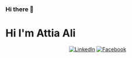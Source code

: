 ### Hi there 👋

<!--
**attia-ali-attia/attia-ali-attia** is a ✨ _special_ ✨ repository because its `README.md` (this file) appears on your GitHub profile.

Here are some ideas to get you started:

- 🔭 I’m currently working on ...
- 🌱 I’m currently learning ...
- 👯 I’m looking to collaborate on ...
- 🤔 I’m looking for help with ...
- 💬 Ask me about ...
- 📫 How to reach me: ...
- 😄 Pronouns: ...
- ⚡ Fun fact: ...
-->

<h1 aligh="center">Hi I'm Attia Ali</h1>


<p align="center">
  <a href="https://www.linkedin.com/in/attia-ali-attia" target="_blank"><img src="https://img.shields.io/badge/LinkedIn-%230077B5.svg?&style=flat-square&logo=linkedin&logoColor=white" alt="LinkedIn"></a>
<a href="https://www.freelancer.com/u/Attiaali" target="_blank"><img src="https://img.shields.io/badge/Freelancer-%231877F2.svg?&style=flat-square&logo=freelancer&logoColor=white" alt="Facebook"></a>
</p>
